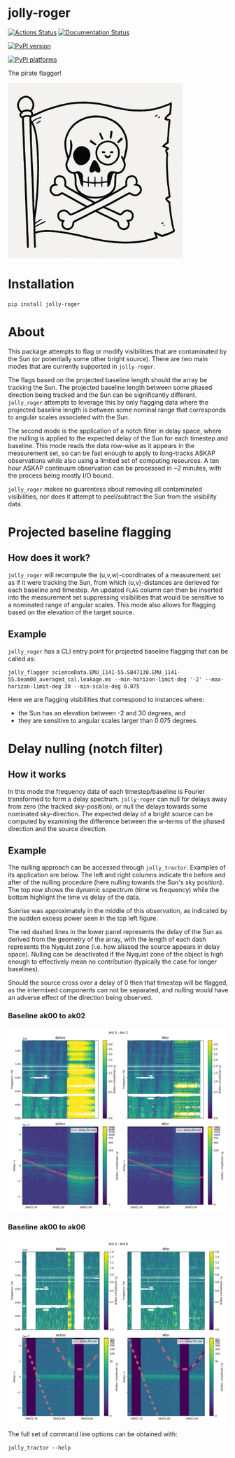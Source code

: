 # jolly-roger

[![Actions Status][actions-badge]][actions-link]
[![Documentation Status][rtd-badge]][rtd-link]

[![PyPI version][pypi-version]][pypi-link]
<!-- [![Conda-Forge][conda-badge]][conda-link] -->
[![PyPI platforms][pypi-platforms]][pypi-link]

<!-- [![GitHub Discussion][github-discussions-badge]][github-discussions-link] -->

<!-- SPHINX-START -->

<!-- prettier-ignore-start -->
[actions-badge]:            https://github.com/flint-crew/jolly-roger/workflows/CI/badge.svg
[actions-link]:             https://github.com/flint-crew/jolly-roger/actions
[conda-badge]:              https://img.shields.io/conda/vn/conda-forge/jolly-roger
[conda-link]:               https://github.com/conda-forge/jolly-roger-feedstock
[github-discussions-badge]: https://img.shields.io/static/v1?label=Discussions&message=Ask&color=blue&logo=github
[github-discussions-link]:  https://github.com/flint-crew/jolly-roger/discussions
[pypi-link]:                https://pypi.org/project/jolly-roger/
[pypi-platforms]:           https://img.shields.io/pypi/pyversions/jolly-roger
[pypi-version]:             https://img.shields.io/pypi/v/jolly-roger
[rtd-badge]:                https://readthedocs.org/projects/jolly-roger/badge/?version=latest
[rtd-link]:                 https://jolly-roger.readthedocs.io/en/latest/?badge=latest

<!-- prettier-ignore-end -->

The pirate flagger!

<img src="logo.png" alt="The Jolly Roger Flag" style="width:400px;"/>


# Installation

`pip install jolly-roger`

# About

This package attempts to flag or modify visibilities that are contaminated by the Sun (or potentially some other bright source). There are two main modes that are currently supported in `jolly-roger`.

The flags based on the projected baseline length should the array be tracking the Sun. The projected baseline length between some phased direction being tracked and the Sun can be significantly different. `jolly_roger` attempts to leverage this by only flagging data where the projected baseline length is between some nominal range that corresponds to angular scales associated with the Sun.

The second mode is the application of a notch filter in delay space, where the nulling is applied to the expected delay of the Sun for each timestep and baseline. This mode reads the data row-wise as it appears in the measurement set, so can be fast enough to apply to long-tracks ASKAP observations while also using a limited set of computing resources. A ten hour ASKAP continuum observation can be processed in ~2 minutes, with the process being mostly I/O bound.

`jolly_roger` makes no guarentess about removing all contaminated visibilities, nor does it attempt to peel/subtract the Sun from the visibility data.

# Projected baseline flagging
## How does it work?

`jolly_roger` will recompute the (u,v,w)-coordinates of a measurement set as if it were tracking the Sun, from which (u,v)-distances are derieved for each baseline and timestep. An updated `FLAG` column can then be inserted into the measurement set suppressing visibilities that would be sensitive to a nominated range of angular scales. This mode also allows for flagging based on the elevation of the target source.

## Example

`jolly_roger` has a CLI entry point for projected baseline flagging that can be called as:

```
jolly_flagger scienceData.EMU_1141-55.SB47138.EMU_1141-55.beam00_averaged_cal.leakage.ms --min-horizon-limit-deg '-2' --max-horizon-limit-deg 30 --min-scale-deg 0.075
```

Here we are flagging visibilities that correspond to instances where:
- the Sun has an elevation between -2 and 30 degrees, and
- they are sensitive to angular scales larger than 0.075 degrees.

# Delay nulling (notch filter)
## How it works

In this mode the frequency data of each timestep/baseline is Fourier transformed to form a delay spectrum. `jolly-roger` can null for delays away from zero (the tracked sky-position), or null the delays towards some nominated sky-direction. The expected delay of a bright source can be computed by examining the difference between the w-terms of the phased direction and the source direction.

## Example

The nulling approach can be accessed through `jolly_tractor`. Examples of its application are below. The left and right columns indicate the before and after of the nulling procedure (here nulling towards the Sun's sky position). The top row shows the dynamic sopectrum (time vs frequency) while the bottom highlight the time vs delay of the data.

Sunrise was approximately in the middle of this observation, as indicated by the sudden excess power seen in the top left figure.

The red dashed lines in the lower panel represents the delay of the Sun as derived from the geometry of the array, with the length of each dash represents the Nyquist zone (i.e. how aliased the source appears in delay space). Nulling can be deactivated if the Nyquist zone of the object is high enough to effectively mean no contribution (typically the case for longer baselines).

Should the source cross over a delay of 0 then that timestep will be flagged, as the intermixed components can not be separated, and nulling would have an adverse effect of the direction being observed.

### Baseline ak00 to ak02
![Example 1](docs/images/baseline_data_0_2_comparison.png)

### Baseline ak00 to ak06
![Example 1](docs/images/baseline_data_0_6_comparison.png)

The full set of command line options can be obtained with:

```
jolly_tractor --help
```
